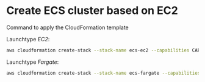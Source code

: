 # Create ECS cluster based on EC2

Command to apply the CloudFormation template

Launchtype _EC2_:

```bash
aws cloudformation create-stack --stack-name ecs-ec2 --capabilities CAPABILITY_IAM --template-body file://./ecs-ec2-via-cloudformation.yml --profile ecs-udemy
```

Launchtype _Fargate_:

```bash
aws cloudformation create-stack --stack-name ecs-fargate --capabilities CAPABILITY_IAM --template-body file://./ecs-fargate-via-cloudformation.yml --profile ecs-udemy
```
